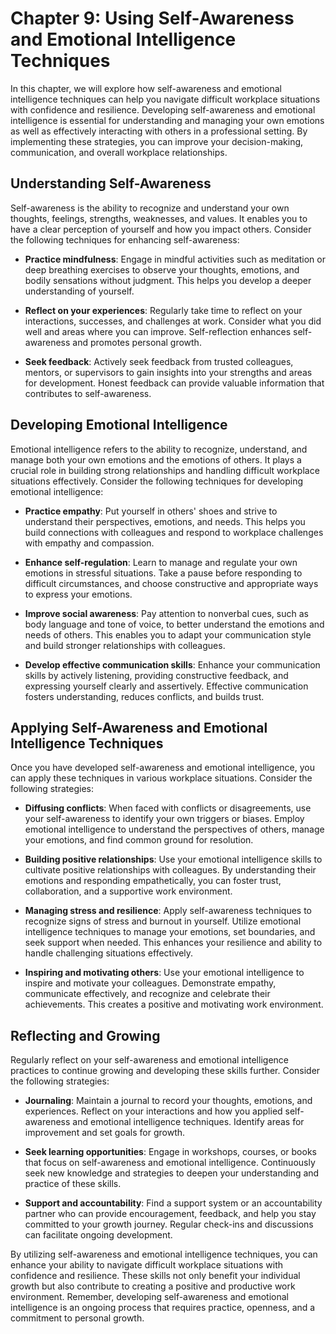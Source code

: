 Chapter 9: Using Self-Awareness and Emotional Intelligence Techniques
=====================================================================

In this chapter, we will explore how self-awareness and emotional intelligence techniques can help you navigate difficult workplace situations with confidence and resilience. Developing self-awareness and emotional intelligence is essential for understanding and managing your own emotions as well as effectively interacting with others in a professional setting. By implementing these strategies, you can improve your decision-making, communication, and overall workplace relationships.

Understanding Self-Awareness
----------------------------

Self-awareness is the ability to recognize and understand your own thoughts, feelings, strengths, weaknesses, and values. It enables you to have a clear perception of yourself and how you impact others. Consider the following techniques for enhancing self-awareness:

* **Practice mindfulness**: Engage in mindful activities such as meditation or deep breathing exercises to observe your thoughts, emotions, and bodily sensations without judgment. This helps you develop a deeper understanding of yourself.

* **Reflect on your experiences**: Regularly take time to reflect on your interactions, successes, and challenges at work. Consider what you did well and areas where you can improve. Self-reflection enhances self-awareness and promotes personal growth.

* **Seek feedback**: Actively seek feedback from trusted colleagues, mentors, or supervisors to gain insights into your strengths and areas for development. Honest feedback can provide valuable information that contributes to self-awareness.

Developing Emotional Intelligence
---------------------------------

Emotional intelligence refers to the ability to recognize, understand, and manage both your own emotions and the emotions of others. It plays a crucial role in building strong relationships and handling difficult workplace situations effectively. Consider the following techniques for developing emotional intelligence:

* **Practice empathy**: Put yourself in others' shoes and strive to understand their perspectives, emotions, and needs. This helps you build connections with colleagues and respond to workplace challenges with empathy and compassion.

* **Enhance self-regulation**: Learn to manage and regulate your own emotions in stressful situations. Take a pause before responding to difficult circumstances, and choose constructive and appropriate ways to express your emotions.

* **Improve social awareness**: Pay attention to nonverbal cues, such as body language and tone of voice, to better understand the emotions and needs of others. This enables you to adapt your communication style and build stronger relationships with colleagues.

* **Develop effective communication skills**: Enhance your communication skills by actively listening, providing constructive feedback, and expressing yourself clearly and assertively. Effective communication fosters understanding, reduces conflicts, and builds trust.

Applying Self-Awareness and Emotional Intelligence Techniques
-------------------------------------------------------------

Once you have developed self-awareness and emotional intelligence, you can apply these techniques in various workplace situations. Consider the following strategies:

* **Diffusing conflicts**: When faced with conflicts or disagreements, use your self-awareness to identify your own triggers or biases. Employ emotional intelligence to understand the perspectives of others, manage your emotions, and find common ground for resolution.

* **Building positive relationships**: Use your emotional intelligence skills to cultivate positive relationships with colleagues. By understanding their emotions and responding empathetically, you can foster trust, collaboration, and a supportive work environment.

* **Managing stress and resilience**: Apply self-awareness techniques to recognize signs of stress and burnout in yourself. Utilize emotional intelligence techniques to manage your emotions, set boundaries, and seek support when needed. This enhances your resilience and ability to handle challenging situations effectively.

* **Inspiring and motivating others**: Use your emotional intelligence to inspire and motivate your colleagues. Demonstrate empathy, communicate effectively, and recognize and celebrate their achievements. This creates a positive and motivating work environment.

Reflecting and Growing
----------------------

Regularly reflect on your self-awareness and emotional intelligence practices to continue growing and developing these skills further. Consider the following strategies:

* **Journaling**: Maintain a journal to record your thoughts, emotions, and experiences. Reflect on your interactions and how you applied self-awareness and emotional intelligence techniques. Identify areas for improvement and set goals for growth.

* **Seek learning opportunities**: Engage in workshops, courses, or books that focus on self-awareness and emotional intelligence. Continuously seek new knowledge and strategies to deepen your understanding and practice of these skills.

* **Support and accountability**: Find a support system or an accountability partner who can provide encouragement, feedback, and help you stay committed to your growth journey. Regular check-ins and discussions can facilitate ongoing development.

By utilizing self-awareness and emotional intelligence techniques, you can enhance your ability to navigate difficult workplace situations with confidence and resilience. These skills not only benefit your individual growth but also contribute to creating a positive and productive work environment. Remember, developing self-awareness and emotional intelligence is an ongoing process that requires practice, openness, and a commitment to personal growth.
